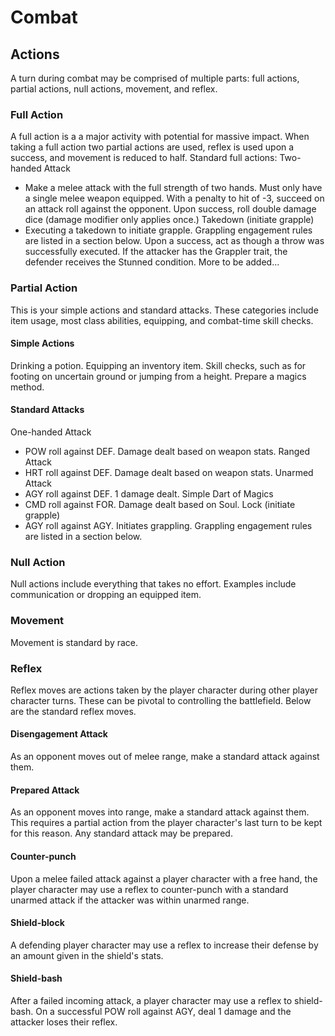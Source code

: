 # Combat

## Actions
A turn during combat may be comprised of multiple parts: full actions, partial actions, null actions, movement, and reflex.

### Full Action
A full action is a a major activity with potential for massive impact. When taking a full action two partial actions are used, reflex is used upon a success, and movement is reduced to half.
Standard full actions:
Two-handed Attack
* Make a melee attack with the full strength of two hands. Must only have a single melee weapon equipped. With a penalty to hit of -3, succeed on an attack roll against the opponent. Upon success, roll double damage dice (damage modifier only applies once.)
Takedown (initiate grapple)
* Executing a takedown to initiate grapple. Grappling engagement rules are listed in a section below. Upon a success, act as though a throw was successfully executed. If the attacker has the Grappler trait, the defender receives the Stunned condition.
More to be added...

### Partial Action
This is your simple actions and standard attacks. These categories include item usage, most class abilities, equipping, and combat-time skill checks.

#### Simple Actions
Drinking a potion.
Equipping an inventory item.
Skill checks, such as for footing on uncertain ground or jumping from a height.
Prepare a magics method.

#### Standard Attacks
One-handed Attack
* POW roll against DEF. Damage dealt based on weapon stats.
Ranged Attack
* HRT roll against DEF. Damage dealt based on weapon stats.
Unarmed Attack
* AGY roll against DEF. 1 damage dealt.
Simple Dart of Magics
* CMD roll against FOR. Damage dealt based on Soul.
Lock (initiate grapple)
* AGY roll against AGY. Initiates grappling. Grappling engagement rules are listed in a section below.

### Null Action
Null actions include everything that takes no effort. Examples include communication or dropping an equipped item.

### Movement
Movement is standard by race.

### Reflex
Reflex moves are actions taken by the player character during other player character turns. These can be pivotal to controlling the battlefield. Below are the standard reflex moves.

#### Disengagement Attack
As an opponent moves out of melee range, make a standard attack against them.

#### Prepared Attack
As an opponent moves into range, make a standard attack against them. This requires a partial action from the player character's last turn to be kept for this reason. Any standard attack may be prepared.

#### Counter-punch
Upon a melee failed attack against a player character with a free hand, the player character may use a reflex to counter-punch with a standard unarmed attack if the attacker was within unarmed range.

#### Shield-block
A defending player character may use a reflex to increase their defense by an amount given in the shield's stats.

#### Shield-bash
After a failed incoming attack, a player character may use a reflex to shield-bash. On a successful POW roll against AGY, deal 1 damage and the attacker loses their reflex.
